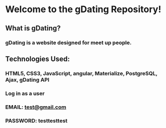 # Welcome to the gDating Repository!


## What is gDating?

### gDating is a website designed for meet up people.


## Technologies Used:

### HTML5, CSS3, JavaScript, angular, Materialize, PostgreSQL, Ajax, gDating API


### Log in as a user
### EMAIL: test@gmail.com
### PASSWORD: testtesttest
